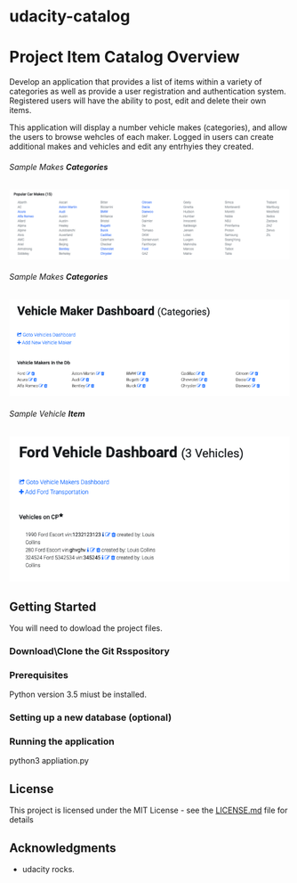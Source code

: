 # udacity-catalog

# Project Item Catalog Overview
Develop an application that provides a list of items within a variety of categories as well as provide a user registration and authentication system. 
Registered users will have the ability to post, edit and delete their own items.

This application will display a number vehicle makes (categories), and allow the users to browse wehcles of each maker.
Logged in users can create additional makes and vehicles and edit any entrhyies they created.

###### Sample Makes **Categories**
![GitHub Logo](/screenshots/catalog.png)

###### Sample Makes **Categories**
![GitHub Logo](/screenshots/Categories2.png)

###### Sample Vehicle **Item**
![GitHub Logo](/screenshots/VehicleItems.png)

## Getting Started

You will need to dowload the project files.

### Download\Clone the Git Rsspository 

### Prerequisites

Python version 3.5 miust be installed.

### Setting up a new database (optional)

### Running the application

python3 appliation.py

## License

This project is licensed under the MIT License - see the [LICENSE.md](LICENSE.md) file for details

## Acknowledgments

* udacity rocks.
